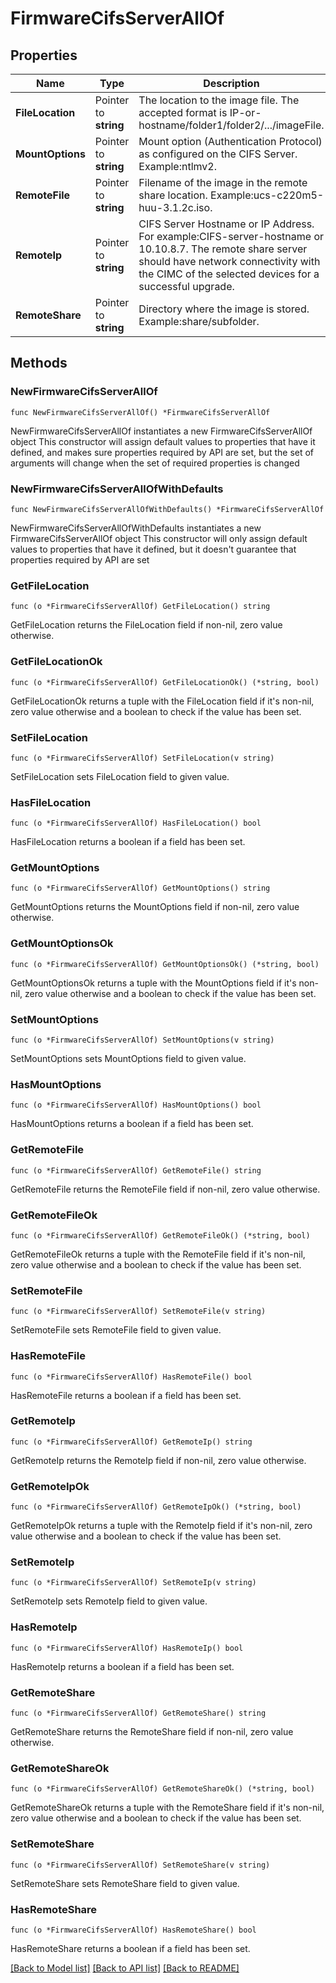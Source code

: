 # FirmwareCifsServerAllOf

## Properties

Name | Type | Description | Notes
------------ | ------------- | ------------- | -------------
**FileLocation** | Pointer to **string** | The location to the image file. The accepted format is IP-or-hostname/folder1/folder2/.../imageFile. | [optional] 
**MountOptions** | Pointer to **string** | Mount option (Authentication Protocol) as configured on the CIFS Server. Example:ntlmv2. | [optional] [default to "none"]
**RemoteFile** | Pointer to **string** | Filename of the image in the remote share location. Example:ucs-c220m5-huu-3.1.2c.iso. | [optional] [readonly] 
**RemoteIp** | Pointer to **string** | CIFS Server Hostname or IP Address. For example:CIFS-server-hostname or 10.10.8.7. The remote share server should have network connectivity with the CIMC of the selected devices for a successful upgrade. | [optional] [readonly] 
**RemoteShare** | Pointer to **string** | Directory where the image is stored. Example:share/subfolder. | [optional] [readonly] 

## Methods

### NewFirmwareCifsServerAllOf

`func NewFirmwareCifsServerAllOf() *FirmwareCifsServerAllOf`

NewFirmwareCifsServerAllOf instantiates a new FirmwareCifsServerAllOf object
This constructor will assign default values to properties that have it defined,
and makes sure properties required by API are set, but the set of arguments
will change when the set of required properties is changed

### NewFirmwareCifsServerAllOfWithDefaults

`func NewFirmwareCifsServerAllOfWithDefaults() *FirmwareCifsServerAllOf`

NewFirmwareCifsServerAllOfWithDefaults instantiates a new FirmwareCifsServerAllOf object
This constructor will only assign default values to properties that have it defined,
but it doesn't guarantee that properties required by API are set

### GetFileLocation

`func (o *FirmwareCifsServerAllOf) GetFileLocation() string`

GetFileLocation returns the FileLocation field if non-nil, zero value otherwise.

### GetFileLocationOk

`func (o *FirmwareCifsServerAllOf) GetFileLocationOk() (*string, bool)`

GetFileLocationOk returns a tuple with the FileLocation field if it's non-nil, zero value otherwise
and a boolean to check if the value has been set.

### SetFileLocation

`func (o *FirmwareCifsServerAllOf) SetFileLocation(v string)`

SetFileLocation sets FileLocation field to given value.

### HasFileLocation

`func (o *FirmwareCifsServerAllOf) HasFileLocation() bool`

HasFileLocation returns a boolean if a field has been set.

### GetMountOptions

`func (o *FirmwareCifsServerAllOf) GetMountOptions() string`

GetMountOptions returns the MountOptions field if non-nil, zero value otherwise.

### GetMountOptionsOk

`func (o *FirmwareCifsServerAllOf) GetMountOptionsOk() (*string, bool)`

GetMountOptionsOk returns a tuple with the MountOptions field if it's non-nil, zero value otherwise
and a boolean to check if the value has been set.

### SetMountOptions

`func (o *FirmwareCifsServerAllOf) SetMountOptions(v string)`

SetMountOptions sets MountOptions field to given value.

### HasMountOptions

`func (o *FirmwareCifsServerAllOf) HasMountOptions() bool`

HasMountOptions returns a boolean if a field has been set.

### GetRemoteFile

`func (o *FirmwareCifsServerAllOf) GetRemoteFile() string`

GetRemoteFile returns the RemoteFile field if non-nil, zero value otherwise.

### GetRemoteFileOk

`func (o *FirmwareCifsServerAllOf) GetRemoteFileOk() (*string, bool)`

GetRemoteFileOk returns a tuple with the RemoteFile field if it's non-nil, zero value otherwise
and a boolean to check if the value has been set.

### SetRemoteFile

`func (o *FirmwareCifsServerAllOf) SetRemoteFile(v string)`

SetRemoteFile sets RemoteFile field to given value.

### HasRemoteFile

`func (o *FirmwareCifsServerAllOf) HasRemoteFile() bool`

HasRemoteFile returns a boolean if a field has been set.

### GetRemoteIp

`func (o *FirmwareCifsServerAllOf) GetRemoteIp() string`

GetRemoteIp returns the RemoteIp field if non-nil, zero value otherwise.

### GetRemoteIpOk

`func (o *FirmwareCifsServerAllOf) GetRemoteIpOk() (*string, bool)`

GetRemoteIpOk returns a tuple with the RemoteIp field if it's non-nil, zero value otherwise
and a boolean to check if the value has been set.

### SetRemoteIp

`func (o *FirmwareCifsServerAllOf) SetRemoteIp(v string)`

SetRemoteIp sets RemoteIp field to given value.

### HasRemoteIp

`func (o *FirmwareCifsServerAllOf) HasRemoteIp() bool`

HasRemoteIp returns a boolean if a field has been set.

### GetRemoteShare

`func (o *FirmwareCifsServerAllOf) GetRemoteShare() string`

GetRemoteShare returns the RemoteShare field if non-nil, zero value otherwise.

### GetRemoteShareOk

`func (o *FirmwareCifsServerAllOf) GetRemoteShareOk() (*string, bool)`

GetRemoteShareOk returns a tuple with the RemoteShare field if it's non-nil, zero value otherwise
and a boolean to check if the value has been set.

### SetRemoteShare

`func (o *FirmwareCifsServerAllOf) SetRemoteShare(v string)`

SetRemoteShare sets RemoteShare field to given value.

### HasRemoteShare

`func (o *FirmwareCifsServerAllOf) HasRemoteShare() bool`

HasRemoteShare returns a boolean if a field has been set.


[[Back to Model list]](../README.md#documentation-for-models) [[Back to API list]](../README.md#documentation-for-api-endpoints) [[Back to README]](../README.md)



